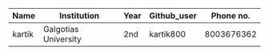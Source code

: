 |  Name   |     Institution      |  Year | Github_user | Phone no.  |
| ------  |  ------------------  | ----- | ----------- | ---------- |
| kartik  | Galgotias University |  2nd  |  kartik800  | 8003676362 |
